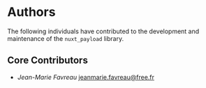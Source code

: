 # Authors

The following individuals have contributed to the development and maintenance of the `nuxt_payload` library.

## Core Contributors

- *Jean-Marie Favreau* jeanmarie.favreau@free.fr